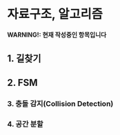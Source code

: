 # 자료구조, 알고리즘

**WARNING!: 현재 작성중인 항목입니다**

## 1. 길찾기



## 2. FSM



### 3. 충돌 감지(Collision Detection)



### 4. 공간 분할





